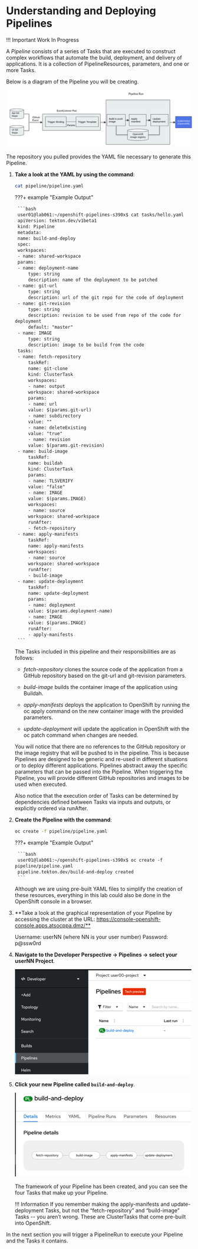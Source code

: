 # Understanding and Deploying Pipelines

!!! Important
    Work In Progress

A *Pipeline* consists of a series of Tasks that are executed to construct complex workflows that automate the build, deployment, and delivery of applications. It is a collection of PipelineResources, parameters, and one or more Tasks.

Below is a diagram of the Pipeline you will be creating.

![pipeline-diagram](images/pipeline-diagram.png)

The repository you pulled provides the YAML file necessary to generate this Pipeline.

1. **Take a look at the YAML by using the command**:

    ```bash
    cat pipeline/pipeline.yaml
    ```

    ???+ example "Example Output"

        ```bash
        user01@lab061:~/openshift-pipelines-s390x$ cat tasks/hello.yaml
        apiVersion: tekton.dev/v1beta1
        kind: Pipeline
        metadata:
        name: build-and-deploy
        spec:
        workspaces:
        - name: shared-workspace
        params:
        - name: deployment-name
            type: string
            description: name of the deployment to be patched
        - name: git-url
            type: string
            description: url of the git repo for the code of deployment
        - name: git-revision
            type: string
            description: revision to be used from repo of the code for deployment
            default: "master"
        - name: IMAGE
            type: string
            description: image to be build from the code
        tasks:
        - name: fetch-repository
            taskRef:
            name: git-clone
            kind: ClusterTask
            workspaces:
            - name: output
            workspace: shared-workspace
            params:
            - name: url
            value: $(params.git-url)
            - name: subdirectory
            value: ""
            - name: deleteExisting
            value: "true"
            - name: revision
            value: $(params.git-revision)
        - name: build-image
            taskRef:
            name: buildah
            kind: ClusterTask
            params:
            - name: TLSVERIFY
            value: "false"
            - name: IMAGE
            value: $(params.IMAGE)
            workspaces:
            - name: source
            workspace: shared-workspace
            runAfter:
            - fetch-repository
        - name: apply-manifests
            taskRef:
            name: apply-manifests
            workspaces:
            - name: source
            workspace: shared-workspace
            runAfter:
            - build-image
        - name: update-deployment
            taskRef:
            name: update-deployment
            params:
            - name: deployment
            value: $(params.deployment-name)
            - name: IMAGE
            value: $(params.IMAGE)
            runAfter:
            - apply-manifests
        ```

    The Tasks included in this pipeline and their responsibilities are as follows:

    * *fetch-repository* clones the source code of the application from a GitHub repository based on the git-url and git-revision parameters.

    * *build-image* builds the container image of the application using Buildah.

    * *apply-manifests* deploys the application to OpenShift by running the oc apply command on the new container image with the provided parameters.

    * *update-deployment* will update the application in OpenShift with the oc patch command when changes are needed.

    You will notice that there are no references to the GitHub repository or the image registry that will be pushed to in the pipeline. This is because Pipelines are designed to be generic and re-used in different situations or to deploy different applications. Pipelines abstract away the specific parameters that can be passed into the Pipeline. When triggering the Pipeline, you will provide different GitHub repositories and images to be used when executed.

    Also notice that the execution order of Tasks can be determined by dependencies defined between Tasks via inputs and outputs, or explicitly ordered via runAfter.

1. **Create the Pipeline with the command**:

    ```bash
    oc create -f pipeline/pipeline.yaml
    ```

    ???+ example "Example Output"

        ```bash
        user01@lab061:~/openshift-pipelines-s390x$ oc create -f pipeline/pipeline.yaml
        pipeline.tekton.dev/build-and-deploy created
        ```

    Although we are using pre-built YAML files to simplify the creation of these resources, everything in this lab could also be done in the OpenShift console in a browser.

1. **Take a look at the graphical representation of your Pipeline by accessing the cluster at the URL: <https://console-openshift-console.apps.atsocppa.dmz/**>

    Username: userNN (where NN is your user number)
    Password: p@ssw0rd

1. **Navigate to the Developer Perspective -> Pipelines -> select your userNN Project**.

    ![dev-pipeline](images/dev-pipeline.png)

1. **Click your new Pipeline called `build-and-deploy`**.

    ![build-and-deploy](images/build-and-deploy.png)

    The framework of your Pipeline has been created, and you can see the four Tasks that make up your Pipeline.

    !!! Information
        If you remember making the apply-manifests and update-deployment Tasks, but not the “fetch-repository” and “build-image” Tasks -- you aren’t wrong. These are ClusterTasks that come pre-built into OpenShift.

In the next section you will trigger a PipelineRun to execute your Pipeline and the Tasks it contains.
